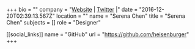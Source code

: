 +++
bio = ""
company = "[Website](http://serena.nz) | [Twitter](https://twitter.com/sereeena) |"
date = "2016-12-20T02:39:13.567Z"
location = ""
name = "Serena Chen"
title = "Serena Chen"
subjects = []
role = "Designer"

[[social_links]]
  name = "GitHub"
  url = "https://github.com/heisenburger"
+++

